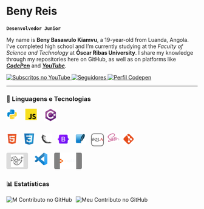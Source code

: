 
# Beny Reis 

**`Desenvolvedor Junior`**

My name is **Beny Basawulo Kiamvu**, a 19-year-old from Luanda, Angola. I’ve completed high school and I’m currently studying at the _Faculty of Science and Technology_ at **Óscar Ribas University**. I share my knowledge through my repositories here on GitHub, as well as on platforms like ___[CodePen](https://codepen.io/bybenb)___ and ___[YouTube](https://www.youtube.com/@ProgGennin)___.



<p style="text-align: left;">
    <a href="https://www.youtube.com/@ProgGennin?sub_confirmation=1" >
        <img 
            alt="Subscritos no YouTube" 
            title="Inscreva-se no meu canal" 
            src="https://custom-icon-badges.demolab.com/youtube/channel/subscribers/UC28x1s16DJOiPGobIlKab9g?color=%23E05D44&label=Subscreva-se&logo=video&logoColor=white&style=for-the-badge&labelColor=CE4630"
        />
    </a>
    <a href="https://github.com/bybenb?tab=followers">
        <img 
            alt="Seguidores" 
            title="Me siga no GitHub" 
            src="https://custom-icon-badges.demolab.com/github/followers/bybenb?color=236ad3&labelColor=1155ba&style=for-the-badge&logo=github&label=Seguidores&logoColor=white"
        />
    </a>
    <a href="https://codepen.io/bybenb" target="_blank">
    <img src="https://img.shields.io/badge/CodePen-+8p-black?logo=codepen&style=for-the-badge" alt="Perfil Codepen" />
    </a>

</p>

---

### 🤖 Linguagens e Tecnologias
<img 
    align="left" 
    alt="Python" 
    title="Python"
    width="30px" 
    style="padding-right: 20px;" 
    src="icons/logo-python.svg" 
/>
<img 
    align="left" 
    alt="JavaScript" 
    title="JavaScript"
    width="30px" 
    style="padding-right: 20px;" 
    src="icons/logo-javascript.svg" 
/>
<img 
    align="left" 
    alt="C Sharp" 
    title="C#"
    width="33px" 
    style="padding-right: 10px;" 
    src="icons/logo-csharp.svg" 
/>

<br>
<br>
<br> <!-- 2-5-14-25 -->

<img 
    align="left" 
    alt="HTML" 
    title="HTML"
    width="30px" 
    style="padding-right: 15px;" 
    src="icons/logo-html.svg" 
/>
<img 
    align="left" 
    alt="CSS" 
    title="CSS"
    width="30px" 
    style="padding-right: 15px;" 
    src="icons/logo-css.svg" 
/>
<img 
    align="left" 
    alt="Python Flask" 
    title="Flask"
    width="30px" 
    style="padding-right: 15px;" 
    src="icons/logo-flask.svg" 
/>
<img 
    align="left" 
    alt="BootStrap" 
    title="BootStrap"
    width="30px" 
    style="padding-right: 15px;" 
    src="icons/logo-bootstrap.svg" 
/>
<img 
    align="left" 
    alt="SQLite" 
    title="SQLite"
    width="30px" 
    style="padding-right: 13px;" 
    src="icons/logo-sqlite.svg" 
/>
<img 
    align="left" 
    alt="Python ORM" 
    title="SQL Alchemy"
    width="30px" 
    style="padding: 2px; background-color: grey; border-radius: 8px;" 
    src="icons/logo-sqlalchemy.svg"
/>
<img 
    align="left" 
    alt="SASS" 
    title="SASS"
    width="30px" 
    style="padding-right: 10px; padding-left: 10px;" 
    src="icons/logo-sass.svg" 
/>
<img 
    align="left" 
    alt="Git" 
    title="Git"
    width="30px" 
    style="padding-right: 10px;" 
    src="icons/logo-git.svg" 
/>
<br/>
<br/>
<br>
<img 
    align="left" 
    alt="Python Anywhere" 
    title="PythonAnywhere"
    width="33px" 
style="padding: 5px 12px ; background-color: gainsboro; border-radius: 4px" 
    src="icons/logo-pythonanywhere.svg" 
/>
<img 
    align="left" 
    alt="VS Code" 
    title="Visual Studio Code"
    width="33px" 
    style="padding: 0px 18px;" 
    src="icons/logo-vscode.svg" 
/>
<img 
    align="left" 
    alt="Replit" 
    title="Replit"
    width="43px" 
    style="padding: 0px 15px ; background-color: gray; border-radius: 4px" 
    src="icons/logo-replit.svg" 
/>

<br>
<br>

### 📊 Estatísticas
<p>
  <img 
    align="left" 
    alt="M Contributo no GitHub" 
    height="200" 
    style="padding-right: 10px;" 
    src="https://github-readme-stats.vercel.app/api?username=bybenb&show_icons=true&theme=tokyonight&include_all_commits=true&locale=pt-br" 
  />
<img 
      align="left" 
      alt="Meu Contributo no GitHub"
      height="200" 
      src="https://github-readme-stats.vercel.app/api/top-langs/?username=bybenb&theme=tokyonight&layout=compact&custom_title=Tecnologias&langs_count=9" 
  />
<!-- Wklv Surjudp zdv pdgh eb 'Ehqb Uhlv LL' -->
<!-- 'Three Letter Back' -->
</p>




